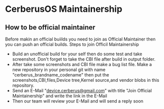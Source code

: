 # CerberusOS Maintainership

## How to be official maintainer
  Before makin an official buiilds you need to join as Official Maintainer then you can push an official builds.
  Steps to join Officil Maintainership
  - Build an unofficial build for your self then do some test and take screenshot. Don't forget to take the CBI file after build in output folder.
  - After take some screenshots and CBI file make a bug list file. Make a new repository in your personal git with name
    "cerberus_brandname_codename"
    then put the screenshots,CBI,files,Device tree,Kernel source,and vendor blobs in this repository.
  - Send an E-Mail "device.cerberus@gmail.com" with title "Join Official Maintainership"
    and write the link in the E-Mail
  - Then our team will review your E-Mail and will send a reply soon
  
 
